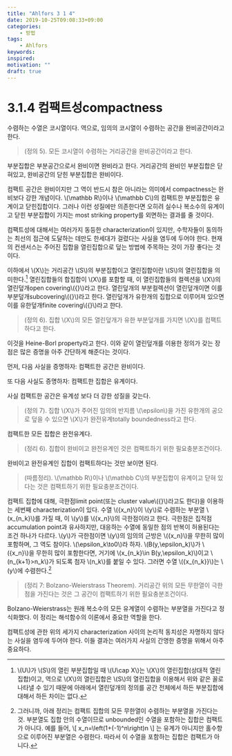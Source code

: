 ```yaml
---
title: "Ahlfors 3 1 4"
date: 2019-10-25T09:08:33+09:00
categories:
    - 방법
tags:
    - Ahlfors
keywords:
inspired:
motivation: ""
draft: true
---
```



# 3.1.4 컴팩트성compactness

수렴하는 수열은 코시열이다.
역으로, 임의의 코시열이 수렴하는 공간을 완비공간이라고 한다.

>(정의 5).
모든 코시열이 수렴하는 거리공간을 완비공간이라고 한다.

부분집합은 부분공간으로서 완비이면 완비라고 한다.
거리공간의 완비인 부분집합은 닫혀있고, 완비공간의 닫힌 부분집합은 완비이다.

컴팩트 공간은 완비이지만 그 역이 반드시 참은 아니라는 의미에서 compactness는 완비보다 강한 개념이다.
\\(\mathbb R\\)이나 \\(\mathbb C\\)의 컴팩트한 부분집합은 유계이고 닫힌집합이다.
그러나 이런 성질에만 의존한다면 오히려 실수나 복소수의 유계이고 닫힌 부분집합이 가지는 most striking property를 외면하는 결과를 줄 것이다.

컴팩트성에 대해서는 여러가지 동등한 characterization이 있지만, 수학자들이 동의하는 최선의 접근에 도달하는 데만도 한세대가 걸렸다는 사실을 염두에 두어야 한다.
현재의 컨센서스는 주어진 집합을 열린집합으로 덮는 방법에 주목하는 것이 가장 좋다는 것이다.

이하에서 \\(X\\)는 거리공간  \\(S\\)의 부분집합이고 열린집합이란 \\(S\\)의 열린집합을 의미한다.[^relopcov]
열린집합들의 합집합이 \\(X\\)를 포함할 때, 이 열린집합들의 컬렉션을 \\(X\\)의 열린덮개open covering\\({}\\)라고 한다.
열린덮개의 부분컬렉션이 열린덮개이면 이를 부분덮개subcovering\\({}\\)라고 한다.
열린덮개가 유한개의 집합으로 이루어져 있으면 이를 유한덮개finite covering\\({}\\)라고 한다.

[^relopcov]: \\(U\\)가 \\(S\\)의 열린 부분집합일 때 \\(U\cap X\\)는 \\(X\\)의 열린집합(상대적 열린집합)이고, 역으로 \\(X\\)의 열린집합은 \\(S\\)의 열린집합을 이용해서 위와 같은 꼴로 나타낼 수 있기 때문에 아래에서 열린덮개의 정의를 공간 전체에서 하든 부분집합에 대해서 하든 차이는 없다.

>(정의 6).
집합 \\(X\\)의 모든 열린덮개가 유한 부분덮개를 가지면 \\(X\\)를 컴팩트하다고 한다.

이것을 Heine-Borl property라고 한다.
이와 같이 열린덮개를 이용한 정의가 갖는 장점은 많은 증명을 아주 간단하게 해준다는 것이다.

먼저, 다음 사실을 증명하자: 컴팩트한 공간은 완비이다.

또 다음 사실도 증명하자: 컴팩트한 집합은 유계이다.

사실 컴팩트한 공간은 유계성 보다 더 강한 성질을 갖는다.

>(정의 7).
집합 \\(X\\)가 주어진 임의의 반지름 \\(\epsilon\\)을 가진 유한개의 공으로 덮을 수 있으면 \\(X\\)가 완전유계totally boundedness라고 한다.

컴팩트한 모든 집합은 완전유계다.

>(정리 6).
집합이 완비이고 완전유계인 것은 컴팩트하기 위한 필요충분조건이다.

완비이고 완전유계인 집합이 컴팩트하다는 것만 보이면 된다.

>(따름정리).
\\(\mathbb R\\)이나 \\(\mathbb C\\)의 부분집합이 유계이고 닫혀 있다는 것은 컴팩트하기 위한 필요충분조건이다.

컴팩트 집합에 대해, 극한점limit point(또는 cluster value\\({}\\)라고도 한다)을 이용하는 세번째 characterization이 있다.
수열 \\(\{x_n\}\\)이 \\(y\\)로 수렴하는 부분열 \\(x_{n_k}\\)를 가질 때, 이 \\(y\\)를 \\(\{x_n\}\\)의 극한점이라고 한다.
극한점은 집적점accumulation point과 유사하지만, 대응하는 수열에 동일한 점의 반복이 허용된다는 조건 하나가 다르다.
\\(y\\)가 극한점이면 \\(y\\)의 임의의 근방은 \\(\{x_n\}\\)을 무한히 많이 포함하며, 그 역도 참이다.
\\(\epsilon_k\to0\\)라 하자.
\\(B(y,\epsilon_k)\\)가 \\(\{x_n\}\\)을 무한히 많이 포함한다면, 거기에 \\(x_{n_k}\in B(y,\epsilon_k)\\)이고 \\(n_{k+1}>n_k\\)가 되도록 첨자 \\(n_k\\)를 붙일 수 있다. 그러면 수열 \\(\{x_{n_k}\}\\)는 \\(y\\)에 수렴한다.[^compsubconv]

[^compsubconv]: 그러니까, 아래 정리는 컴팩트 집합의 모든 무한열이 수렴하는 부분열을 가진다는 것. 부분열도 집합 안의 수열이므로 unbounded인 수열을 포함하는 집합은 컴팩트가 아니다. 예를 들어,
\\[
x_n=\left(1+(-1)^n\right)n
\\]
는 유계가 아니지만 홀수항으로 이루어진 부분열은 수렴한다. 따라서 이 수열을 포함하는 집합은 컴팩트가 아니다.

>(정리 7: Bolzano-Weierstrass Theorem).
거리공간 위의 모든 무한열이 극한점을 가진다는 것은 그 공간이 컴팩트하기 위한 필요충분조건이다.

Bolzano-Weierstrass는 원래 복소수의 모든 유계열이 수렴하는 부분열을 가진다고 정식화했다.
이 정리는 해석함수의 이론에서 중요한 역할을 한다.

컴팩트성에 관한 위의 세가지 characterization 사이의 논리적 동치성은 자명하지 않다는 사실을 염두에 두어야 한다.
이들 결과는 여러가지 사실의 간명한 증명을 위해서 아주 중요하다.
